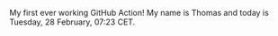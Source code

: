 My first ever working GitHub Action!
My name is Thomas and today is Tuesday, 28 February, 07:23 CET. 
